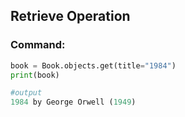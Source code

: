 ## Retrieve Operation

### Command:
```python
book = Book.objects.get(title="1984")
print(book)

#output
1984 by George Orwell (1949)
